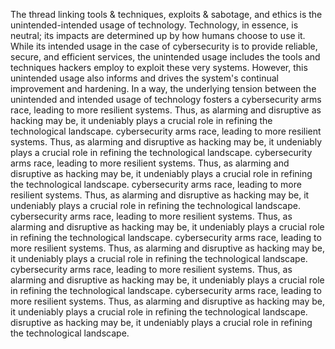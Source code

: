 
The thread linking tools & techniques, exploits & sabotage, and ethics is the unintended-intended usage of technology. Technology, in essence, is neutral; its impacts are determined up by how humans choose to use it. While its intended usage in the case of cybersecurity is to provide reliable, secure, and efficient services, the unintended usage includes the tools and techniques hackers employ to exploit these very systems. However, this unintended usage also informs and drives the system's continual improvement and hardening. In a way, the underlying tension between the unintended and intended usage of technology fosters a cybersecurity arms race, leading to more resilient systems. Thus, as alarming and disruptive as hacking may be, it undeniably plays a crucial role in refining the technological landscape. cybersecurity arms race, leading to more resilient systems. Thus, as alarming and disruptive as hacking may be, it undeniably plays a crucial role in refining the technological landscape. cybersecurity arms race, leading to more resilient systems. Thus, as alarming and disruptive as hacking may be, it undeniably plays a crucial role in refining the technological landscape. cybersecurity arms race, leading to more resilient systems. Thus, as alarming and disruptive as hacking may be, it undeniably plays a crucial role in refining the technological landscape. cybersecurity arms race, leading to more resilient systems. Thus, as alarming and disruptive as hacking may be, it undeniably plays a crucial role in refining the technological landscape. cybersecurity arms race, leading to more resilient systems. Thus, as alarming and disruptive as hacking may be, it undeniably plays a crucial role in refining the technological landscape. cybersecurity arms race, leading to more resilient systems. Thus, as alarming and disruptive as hacking may be, it undeniably plays a crucial role in refining the technological landscape. cybersecurity arms race, leading to more resilient systems. Thus, as alarming and disruptive as hacking may be, it undeniably plays a crucial role in refining the technological landscape. disruptive as hacking may be, it undeniably plays a crucial role in refining the technological landscape.